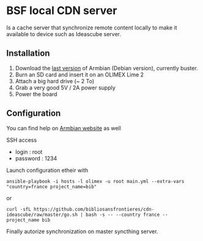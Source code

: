 # BSF local CDN server

Is a cache server that synchronize remote content locally to make it available to device such as Ideascube server.

 
## Installation


1. Download the [last version](https://www.armbian.com/olimex-lime-2/) of Armbian (Debian version), currently buster.
2. Burn an SD card and insert it on an OLIMEX Lime 2
3. Attach a big hard drive (~ 2 To)
4. Grab a very good 5V / 2A power supply
5. Power the board 

## Configuration

You can find help on [Armbian website](https://docs.armbian.com/User-Guide_Getting-Started/) as well

SSH access
* login : root
* password : 1234

Launch configuration etheir with 

```
ansible-playbook -i hosts -l olimex -u root main.yml --extra-vars "country=france project_name=bib"
```

or

```
curl -sfL https://github.com/bibliosansfrontieres/cdn-ideascube/raw/master/go.sh | bash -s -- --country france --project_name bib
```

Finally autorize synchronization on master syncthing server. 
